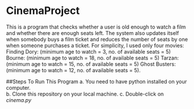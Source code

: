 # CinemaProject 
This is a program that checks whether a user is old enough to watch a film and whether there are enough seats left. 
The system also updates itself when somebody buys a film ticket and reduces the number of seats by one when someone purchases a ticket.
For simplicity, I used only four movies: 
Finding Dory: (minimum age to watch = 3, no. of available seats = 5)
Bourne: (minimum age to watch = 18, no. of available seats = 5)
Tarzan: (minimum age to watch = 15, no. of available seats = 5)
Ghost Busters: (minimum age to watch = 12, no. of available seats = 5). 


##Steps To Run This Program
a. You need to have python installed on your computer.  
b. Clone this repository on your local machine.
c. Double-click on *cinema.py*
